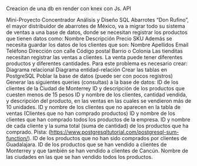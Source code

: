 Creacion de una db en render con knex con Js.
API

Mini-Proyecto Concentrador Análisis y Diseño SQL
Abarrotes “Don Rufino”, el mayor distribuidor de abarrotes de México, va a migrar todo su sistema de ventas a una base de datos, donde se necesitan registrar los productos que tienen datos como:
Nombre
Descripción
Precio
SKU
Además se necesita guardar los datos de los clientes que son:
Nombre
Apellidos
Email
Teléfono
Dirección con calle
Código postal
Barrio o Colonia
Las tienditas necesitan registrar las ventas a clientes. La venta puede tener diferentes productos y diferentes cantidades.
Para este problema es necesario crear:
Diagrama relacional
Diagrama entidad-relación
Crear las tablas en PostgreSQL
Poblar la base de datos (puede ser con pocos registros)
Generar las siguientes queries (consultas) a la base de datos:
ID de los clientes de la Ciudad de Monterrey
ID y descripción de los productos que cuesten menos de 15 pesos
ID y nombre de los clientes, cantidad vendida, y descripción del producto, en las ventas en las cuales se vendieron más de 10 unidades.
ID y nombre de los clientes que no aparecen en la tabla de ventas (Clientes que no han comprado productos)
ID y nombre de los clientes que han comprado todos los productos de la empresa.
ID y nombre de cada cliente y la suma total (suma de cantidad) de los productos que ha comprado. Pista: (https://www.postgresqltutorial.com/postgresql-sum-function/).
ID de los productos que no han sido comprados por clientes de Guadalajara.
ID de los productos que se han vendido a clientes de Monterrey y que también se han vendido a clientes de Cancún.
Nombre de las ciudades en las que se han vendido todos los productos.
